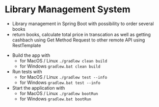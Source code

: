 # Library Management System

* Library management in Spring Boot with possibility to order several books  
* return books, calculate total price in transcation as well as getting cashbach using Get Method Request to other remote API using RestTemplate

  
- Build the app with
  - for MacOS / Linux `./gradlew clean build`
  - for Windows `gradlew.bat clean build`
- Run tests with 
  - for MacOS / Linux `./gradlew test --info`
  - for Windows `gradlew.bat test --info`
- Start the application with
  - for MacOS / Linux `./gradlew bootRun`
  - for Windows `gradlew.bat bootRun`
